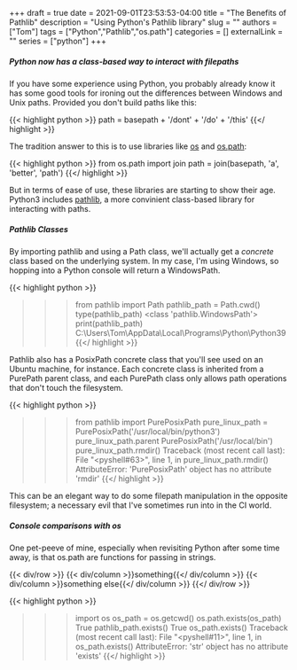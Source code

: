 +++ 
draft = true
date = 2021-09-01T23:53:53-04:00
title = "The Benefits of Pathlib"
description = "Using Python's Pathlib library"
slug = ""
authors = ["Tom"]
tags = ["Python","Pathlib","os.path"]
categories = []
externalLink = ""
series = ["python"]
+++

##### Python now has a class-based way to interact with filepaths

If you have some experience using Python, you probably already know it has some good tools for ironing out the differences between Windows and Unix paths.
Provided you don't build paths like this:

{{< highlight python >}}
path = basepath + '/dont' + '/do' + '/this'
{{</ highlight >}}

The tradition answer to this is to use libraries like [os](https://docs.python.org/3/library/os.html) and [os.path](https://docs.python.org/3/library/os.path.html):

{{< highlight python >}}
from os.path import join
path = join(basepath, 'a', 'better', 'path')
{{</ highlight >}}

But in terms of ease of use, these libraries are starting to show their age.
Python3 includes [pathlib](https://docs.python.org/3/library/pathlib.html), a more convinient class-based library for interacting with paths.

##### Pathlib Classes

By importing pathlib and using a Path class, we'll actually get a *concrete* class based on the underlying system.
In my case, I'm using Windows, so hopping into a Python console will return a WindowsPath.

{{< highlight python >}}
>>> from pathlib import Path
>>> pathlib_path = Path.cwd()
>>> type(pathlib_path)
<class 'pathlib.WindowsPath'>
>>> print(pathlib_path)
C:\Users\Tom\AppData\Local\Programs\Python\Python39
{{</ highlight >}}

Pathlib also has a PosixPath concrete class that you'll see used on an Ubuntu machine, for instance. 
Each concrete class is inherited from a PurePath parent class, and each PurePath class only allows path operations that don't touch the filesystem.

{{< highlight python >}}
>>> from pathlib import PurePosixPath
>>> pure_linux_path = PurePosixPath('/usr/local/bin/python3')
>>> pure_linux_path.parent
PurePosixPath('/usr/local/bin')
>>> pure_linux_path.rmdir()
Traceback (most recent call last):
File "<pyshell#63>", line 1, in <module>
pure_linux_path.rmdir()
AttributeError: 'PurePosixPath' object has no attribute 'rmdir'
{{</ highlight >}}

This can be an elegant way to do some filepath manipulation in the opposite filesystem; a necessary evil that I've sometimes run into in the CI world.

##### Console comparisons with os

One pet-peeve of mine, especially when revisiting Python after some time away, is that os.path are functions for passing in strings.

{{< div/row >}}
{{< div/column >}}something{{</ div/column >}}
{{< div/column >}}something else{{</ div/column >}}
{{</ div/row >}}

{{< highlight python >}}
>>> import os
>>> os_path = os.getcwd()
>>> os.path.exists(os_path)
True
>>> pathlib_path.exists()
True
>>> os_path.exists()
Traceback (most recent call last):
File "<pyshell#11>", line 1, in <module>
os_path.exists()
AttributeError: 'str' object has no attribute 'exists'
{{</ highlight >}}
